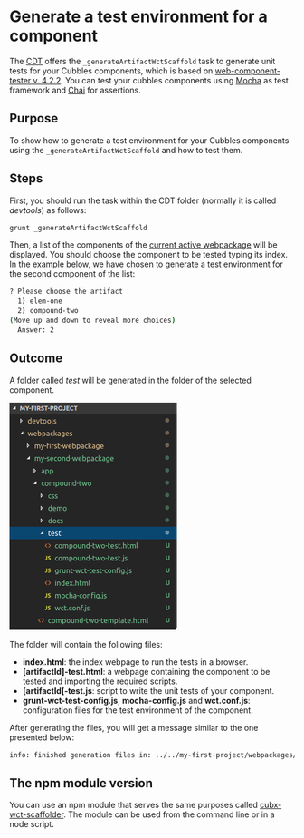 # Generate a test environment for a component

The [CDT](../README.md) offers the `_generateArtifactWctScaffold` task to generate unit tests for your Cubbles components, which is based on [web-component-tester v. 4.2.2](https://www.npmjs.com/package/web-component-tester/v/4.2.2). You can test your cubbles components using [Mocha](https://mochajs.org/) as test framework and [Chai](https://www.chaijs.com/) for assertions.

## Purpose

To show how to generate a test environment for your Cubbles components using the `_generateArtifactWctScaffold` and how to test them.

## Steps

First, you should run the task within the CDT folder (normally it is called *devtools*) as follows:

```bash
grunt _generateArtifactWctScaffold
```

Then, a list of the components of the [current active webpackage](change-active-webpackage.md) will be displayed. You should choose the component to be tested typing its index. In the example below, we have chosen to generate a test environment for the second component of the list:

```bash
? Please choose the artifact
  1) elem-one
  2) compound-two
(Move up and down to reveal more choices)
  Answer: 2
```

## Outcome

A folder called *test* will be generated in the folder of the selected component.

![Component test generated folder](../../.gitbook/assets/component_test_folder.png)

The folder will contain the following files:

* **index.html**: the index webpage to run the tests in a browser.
* **\[artifactId\]-test.html**: a webpage containing the component to be tested and importing the required scripts.
* **\[artifactId\[-test.js**: script to write the unit tests of your component.
* **grunt-wct-test-config.js**, **mocha-config.js** and **wct.conf.js**: configuration files for the test environment of the component.

After generating the files, you will get a message similar to the one presented below:

```bash
info: finished generation files in: ../../my-first-project/webpackages/my-second-webpackage/compound-two/test
```

## The npm module version

You can use an npm module that serves the same purposes called [cubx-wct-scaffolder](https://www.npmjs.com/package/cubx-wct-scaffolder). The module can be used from the command line or in a node script.